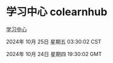 # 学习中心 colearnhub
[学习中心](http://219.139.199.238:56308/colearnhub/)

2024年 10月 25日 星期五 03:30:02 CST

2024年 10月 24日 星期四 19:30:02 GMT
